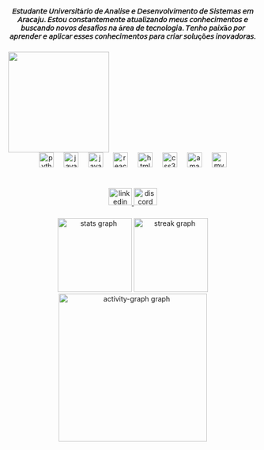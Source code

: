 <h4 align="center">𝘌𝘴𝘵𝘶𝘥𝘢𝘯𝘵𝘦 𝘜𝘯𝘪𝘷𝘦𝘳𝘴𝘪𝘵á𝘳𝘪𝘰 𝘥𝘦 𝘈𝘯𝘢𝘭𝘪𝘴𝘦 𝘦 𝘋𝘦𝘴𝘦𝘯𝘷𝘰𝘭𝘷𝘪𝘮𝘦𝘯𝘵𝘰 𝘥𝘦 𝘚𝘪𝘴𝘵𝘦𝘮𝘢𝘴 𝘦𝘮 𝘈𝘳𝘢𝘤𝘢𝘫𝘶. 𝘌𝘴𝘵𝘰𝘶 𝘤𝘰𝘯𝘴𝘵𝘢𝘯𝘵𝘦𝘮𝘦𝘯𝘵𝘦 𝘢𝘵𝘶𝘢𝘭𝘪𝘻𝘢𝘯𝘥𝘰 𝘮𝘦𝘶𝘴 𝘤𝘰𝘯𝘩𝘦𝘤𝘪𝘮𝘦𝘯𝘵𝘰𝘴 𝘦 𝘣𝘶𝘴𝘤𝘢𝘯𝘥𝘰 𝘯𝘰𝘷𝘰𝘴 𝘥𝘦𝘴𝘢𝘧𝘪𝘰𝘴 𝘯𝘢 á𝘳𝘦𝘢 𝘥𝘦 𝘵𝘦𝘤𝘯𝘰𝘭𝘰𝘨𝘪𝘢. 𝘛𝘦𝘯𝘩𝘰 𝘱𝘢𝘪𝘹ã𝘰 𝘱𝘰𝘳 𝘢𝘱𝘳𝘦𝘯𝘥𝘦𝘳 𝘦 𝘢𝘱𝘭𝘪𝘤𝘢𝘳 𝘦𝘴𝘴𝘦𝘴 𝘤𝘰𝘯𝘩𝘦𝘤𝘪𝘮𝘦𝘯𝘵𝘰𝘴 𝘱𝘢𝘳𝘢 𝘤𝘳𝘪𝘢𝘳 𝘴𝘰𝘭𝘶çõ𝘦𝘴 𝘪𝘯𝘰𝘷𝘢𝘥𝘰𝘳𝘢𝘴.</h4>

###

<img align="left" height="204" src="https://user-images.githubusercontent.com/74038190/225813708-98b745f2-7d22-48cf-9150-083f1b00d6c9.gif"  />

###

<br clear="both">

<div align="center">
  <img src="https://cdn.jsdelivr.net/gh/devicons/devicon/icons/python/python-original.svg" height="30" alt="python logo"  />
  <img width="12" />
  <img src="https://cdn.jsdelivr.net/gh/devicons/devicon/icons/java/java-original.svg" height="30" alt="java logo"  />
  <img width="12" />
  <img src="https://cdn.jsdelivr.net/gh/devicons/devicon/icons/javascript/javascript-original.svg" height="30" alt="javascript logo"  />
  <img width="12" />
  <img src="https://cdn.jsdelivr.net/gh/devicons/devicon/icons/react/react-original.svg" height="30" alt="react logo"  />
  <img width="12" />
  <img src="https://cdn.jsdelivr.net/gh/devicons/devicon/icons/html5/html5-original.svg" height="30" alt="html5 logo"  />
  <img width="12" />
  <img src="https://cdn.jsdelivr.net/gh/devicons/devicon/icons/css3/css3-original.svg" height="30" alt="css3 logo"  />
  <img width="12" />
  <img src="https://cdn.jsdelivr.net/gh/devicons/devicon/icons/amazonwebservices/amazonwebservices-line-wordmark.svg" height="30" alt="amazonwebservices logo"  />
  <img width="12" />
  <img src="https://cdn.jsdelivr.net/gh/devicons/devicon/icons/mysql/mysql-original.svg" height="30" alt="mysql logo"  />
</div>

###

<br clear="both">

<div align="center">
  <a href="https://www.linkedin.com/in/f%C3%A1bio-ant%C3%B4nio/" target="_blank">
    <img src="https://raw.githubusercontent.com/maurodesouza/profile-readme-generator/master/src/assets/icons/social/linkedin/default.svg" width="47" height="35" alt="linkedin logo"  />
  </a>
  <img src="https://raw.githubusercontent.com/maurodesouza/profile-readme-generator/master/src/assets/icons/social/discord/default.svg" width="47" height="35" alt="discord logo"  />
</div>

###

<div align="center">
  <img src="https://github-readme-stats.vercel.app/api?username=ShounemMistic&hide_title=true&hide_rank=false&show_icons=true&include_all_commits=true&count_private=true&disable_animations=false&theme=radical&locale=pt-br&hide_border=true&order=1" height="150" alt="stats graph"  />
  <img src="https://streak-stats.demolab.com?user=ShounemMistic&locale=pt-br&mode=daily&theme=radical&hide_border=true&border_radius=5&date_format=j%20M%5B%20Y%5D&order=3" height="150" alt="streak graph"  />
  <img src="https://github-readme-activity-graph.vercel.app/graph?username=ShounemMistic&radius=16&theme=redical&area=true&order=5&hide_border=true&hide_title=false&custom_title=Grafico%20de%20Contribui%C3%A7%C3%A3o" height="300" alt="activity-graph graph"  />
</div>

#
